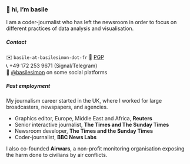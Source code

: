 ### 👋 hi, I’m basile

I am a coder-journalist who has left the newsroom in order to focus on different practices of data analysis and visualisation.

##### Contact

✉️ `basile-at-basilesimon-dot-fr` 🔐 [PGP](https://keys.openpgp.org/search?q=basile%40basilesimon.fr)  
📞 +49 172 253 9671 (Signal/Telegram)  
🔗 [@basilesimon](https://twitter.com/basilesimon) on some social platforms

##### Past employment

My journalism career started in the UK, where I worked for large broadcasters, newspapers, and agencies.

- Graphics editor, Europe, Middle East and Africa, **Reuters**
- Senior interactive journalist, **The Times and The Sunday Times**
- Newsroom developer, **The Times and the Sunday Times**
- Coder-journalist, **BBC News Labs**

I also co-founded **Airwars**, a non-profit monitoring organisation exposing the harm done to civilians by air conflicts.
